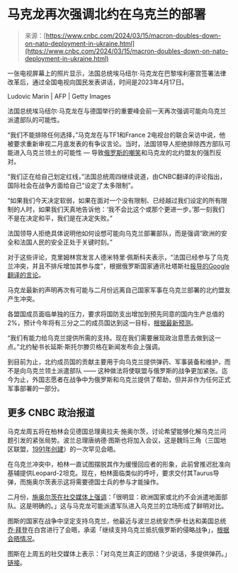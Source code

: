 <!--yml

category: 未分类

date: 2024-05-27 14:59:14

-->

# 马克龙再次强调北约在乌克兰的部署

> 来源：[https://www.cnbc.com/2024/03/15/macron-doubles-down-on-nato-deployment-in-ukraine.html](https://www.cnbc.com/2024/03/15/macron-doubles-down-on-nato-deployment-in-ukraine.html)

一张电视屏幕上的照片显示，法国总统埃马纽尔·马克龙在巴黎埃利塞宫签署法律改革后，通过全国电视向国民发表讲话，时间是2023年4月17日。

Ludovic Marin | AFP | Getty Images

法国总统埃马纽尔·马克龙在与德国举行的重要峰会前一天再次强调可能向乌克兰派遣部队的可能性。

“我们不能排除任何选择，”马克龙在与TF1和France 2电视台的联合采访中说，他被要求重新审视二月底发表的有争议言论。当时，法国领导人拒绝排除西方部队可能进入乌克兰领土的可能性 — 导致[俄罗斯的嘲笑](https://www.cnbc.com/2024/02/28/russia-relishes-macron-humiliation-after-nato-denial-on-ground-troops.html)和马克龙的北约盟友的强烈反对。

“我们正在给自己划定红线，”法国总统周四继续说道，由CNBC翻译的评论指出，国际社会在战争方面给自己“设定了太多限制”。

“如果我们今天决定软弱，如果在面对一个没有限制、已经越过我们设定的所有限制的人时，如果我们天真地告诉他：‘我不会比这个或那个更进一步。’那一刻我们不是在决定和平，我们是在决定失败。”

法国领导人拒绝具体说明他如何设想可能向乌克兰部署部队，而是强调“欧洲的安全和法国人民的安全正处于关键时刻。”

对于这些评论，克里姆林宫发言人德米特里·佩斯科夫表示，“法国已经参与了乌克兰冲突，并且不排斥增加其参与度”，根据俄罗斯国家通讯社塔斯社[报导的Google翻译的言论](https://t.me/tass_agency/236712)。

马克龙最新的声明再次有可能与二月份远离自己国家军事在乌克兰部署的北约盟友产生冲突。

各盟国成员面临单独的压力，要求将国防支出增加到预先同意的国内生产总值的2%，预计今年将有三分之二的成员国达到这一目标，[根据最新预测](https://www.nato.int/cps/en/natohq/opinions_223291.htm)。

“我们有能力给乌克兰提供所需的支持。现在我们需要展现政治意愿去做到这一点。”北约秘书长延斯·斯托尔滕贝格在新闻发布会上强调。

到目前为止，北约成员国的贡献主要用于向乌克兰提供弹药、军事装备和维护，而不是向乌克兰领土派遣部队 —— 这种做法将使联盟与俄罗斯的战争更加紧张。迄今为止，外国志愿者在战争中为俄罗斯和乌克兰提供了帮助，但并非作为任何正式军事部署的一部分。

## 更多 CNBC 政治报道

马克龙周五将在柏林会见德国总理奥拉夫·施奥尔茨，讨论希望能够化解乌克兰问题引发的紧张局势。波兰总理唐纳德·图斯也将加入会议，这是魏玛三角（三国地区联盟，[1991年创建](https://www.diplomatie.gouv.fr/en/country-files/poland/the-weimar-triangle/)）的一次罕见会晤。

在乌克兰冲突中，柏林一直试图摆脱其作为缓慢回应者的形象，此前曾推迟批准向基辅提供Leopard-2坦克。现在，柏林面临类似的呼吁，要求交付其Taurus导弹，而施奥尔茨表示这将需要德国士兵的参与才能操作。

二月份，[施奥尔茨在社交媒体上强调](https://twitter.com/Bundeskanzler/status/1762452584403529830)：「很明显：欧洲国家或北约不会派遣地面部队。这是明确的。」这与马克龙可能派遣军队进入乌克兰的立场形成了鲜明对比。

图斯的国家在战争中坚定支持乌克兰，他最近与波兰总统安杰伊·杜达和美国总统[乔·拜登](https://www.cnbc.com/joe-biden/)在白宫进行了会晤，承诺「继续支持乌克兰抵抗俄罗斯的侵略战争」，[根据会晤情况](https://pl.usembassy.gov/readout-of-president-bidens-meeting-with-president-andrzej-duda-and-prime-minister-donald-tusk-of-poland/)。

图斯在上周五的社交媒体上表示：「对乌克兰真正的团结？少说话，多提供弹药。」[链接](https://twitter.com/donaldtusk/status/1768549681624183209)。
